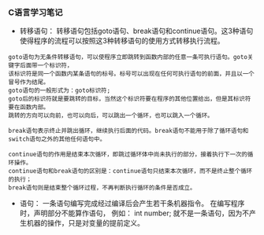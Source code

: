 ### C语言学习笔记

* 转移语句： 转移语句包括goto语句、break语句和continue语句。这3种语句使得程序的流程可以按照这3种转移语句的使用方式转移执行流程。
```
goto语句为无条件转移语句，可以使程序立即跳转到函数内部的任意一条可执行语句。goto关键字后面带一个标识符，
该标识符是同一个函数内某条语句的标号。标号可以出现在任何可执行语句的前面，并且以一个冒号作为结尾。
goto语句的一般形式为：goto标识符;
goto后的标识符就是要跳转的目标，当然这个标识符要在程序的其他位置给出，但是其标识符要在函数内部。
跳转的方向可以向前，也可以向后，可以跳出一个循环，也可以跳入一个循环。
```

```
break语句表示终止并跳出循环，继续执行后面的代码。break语句不能用于除了循环语句和switch语句之外的其他任何语句中。
```

```
continue语句的作用是结束本次循环，即跳过循环体中尚未执行的部分，接着执行下一次的循环操作。
continue语句和break语句的区别是：continue语句只结束本次循环，而不是终止整个循环的执行；
break语句则是结束整个循环过程，不再判断执行循环的条件是否成立。
```

* 语句： 一条语句编写完成经过编译后会产生若干条机器指令。 在编写程序时，声明部分不能算作语句，
  例如： int number; 就不是一条语句，因为不产生机器的操作，只是对变量的提前定义。
